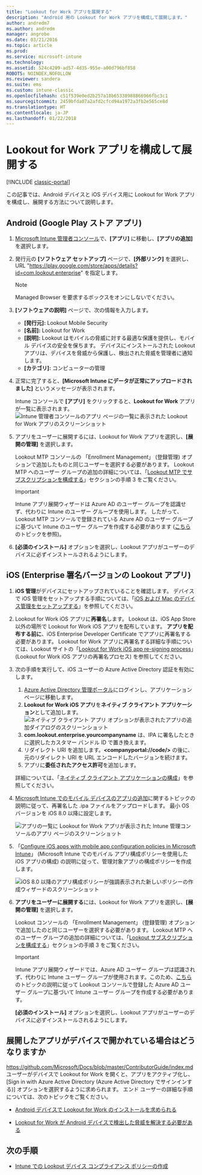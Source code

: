 ```yaml
---
title: "Lookout for Work アプリを展開する"
description: "Android 用の Lookout for Work アプリを構成して展開します。"
author: andredm7
ms.author: andredm
manager: angrobe
ms.date: 03/21/2016
ms.topic: article
ms.prod: 
ms.service: microsoft-intune
ms.technology: 
ms.assetid: 524c4209-ad57-4d35-955e-a00d796bf858
ROBOTS: NOINDEX,NOFOLLOW
ms.reviewer: sandera
ms.suite: ems
ms.custom: intune-classic
ms.openlocfilehash: c51f539e0ed2b257a18b65338988866966fbc3c1
ms.sourcegitcommit: 2459bfda07a2afd2cfcd94a1972a3fb2e565ce8d
ms.translationtype: HT
ms.contentlocale: ja-JP
ms.lasthandoff: 01/22/2018
---
```

# <a name="configure-and-deploy-lookout-for-work-app"></a>Lookout for Work アプリを構成して展開する

[!INCLUDE [classic-portal](../includes/classic-portal.md)]

この記事では、Android デバイスと iOS デバイス用に Lookout for Work アプリを構成し、展開する方法について説明します。

## <a name="android-google-play-store-app"></a>Android (Google Play ストア アプリ)

1. [Microsoft Intune 管理者コンソール](https://manage.microsoft.com)で、**[アプリ]** に移動し、**[アプリの追加]** を選択します。
2. 発行元の **[ソフトウェア セットアップ]** ページで、**[外部リンク]** を選択し、URL "https://play.google.com/store/apps/details?id=com.lookout.enterprise" を指定します。
   >[!NOTE]
   >Managed Browser を要求するボックスをオンにしないでください。

3. **[ソフトウェアの説明]** ページで、次の情報を入力します。
   * **[発行元]:** Lookout Mobile Security
   * **[名前]:**   Lookout for Work
   * **[説明]:**  Lookout はモバイルの脅威に対する最適な保護を提供し、モバイル デバイスの安全を保ちます。 デバイスにインストールされた Lookout アプリは、デバイスを脅威から保護し、検出された脅威を管理者に通知します。
   * **[カテゴリ]:** コンピューターの管理

4. 正常に完了すると、**[Microsoft Intune にデータが正常にアップロードされました]** というメッセージが表示されます。

   Intune コンソールで **[アプリ]** をクリックすると、**Lookout for Work** アプリが一覧に表示されます。![Intune 管理者コンソールのアプリ ページの一覧に表示された Lookout for Work アプリのスクリーンショット](../media/mtp/lookout-app-listed-intune-console.png)

5. アプリをユーザーに展開するには、Lookout for Work アプリを選択し、**[展開の管理]** を選択します。

   Lookout MTP コンソールの 「Enrollment Management」 (登録管理) オプションで追加したものと同じユーザーを選択する必要があります。  Lookout MTP へのユーザー グループの追加の詳細については、「[Lookout MTP でサブスクリプションを構成する](configure-deploy-lookout-for-work-app.md)」セクションの手順 3 をご覧ください。

   >[!IMPORTANT]
   > Intune アプリ展開ウィザードは Azure AD のユーザー グループを認識せず、代わりに Intune のユーザー グループを使用します。 したがって、Lookout MTP コンソールで登録されている Azure AD のユーザー グループに基づいて Intune のユーザー グループを作成する必要があります ([こちら](plan-your-user-and-device-groups.md)のトピックを参照)。

6. **[必須のインストール]** オプションを選択し、Lookout アプリがユーザーのデバイスに必ずインストールされるようにします。

## <a name="ios-enterprise-signed-version-of-lookout-app"></a>iOS (Enterprise 署名バージョンの Lookout アプリ)

1. **iOS 管理**がデバイスにセットアップされていることを確認します。 デバイスで iOS 管理をセットアップする手順については、「[iOS および Mac のデバイス管理をセットアップする](set-up-ios-and-mac-management-with-microsoft-intune.md)」を参照してください。

2. Lookout for Work iOS アプリに**再署名**します。 Lookout は、iOS App Store 以外の場所で Lookout for Work iOS アプリを配布しています。 **アプリを配布する前に**、iOS Enterprise Developer Certificate でアプリに再署名する必要があります。 Lookout for Work アプリに再署名する詳細な手順については、Lookout サイトの「[Lookout for Work iOS app re-signing process](https://personal.support.lookout.com/hc/articles/114094038714)」(Lookout for Work iOS アプリの再署名プロセス) を参照してください。

3. 次の手順を実行して、iOS ユーザーの Azure Active Directory 認証を有効にします。
   1.  [Azure Active Directory 管理ポータル](https://manage.windowsazure.com)にログインし、アプリケーション ページに移動します。
   2.  **Lookout for Work iOS アプリ**を**ネイティブ クライアント アプリケーション**として追加します。
   ![ネイティブ クライアント アプリ オプションが表示されたアプリの追加ダイアログのスクリーンショット](../media/mtp/aad-add-app.png)
   3. **com.lookout.enterprise.yourcompanyname** は、IPA に署名したときに選択したカスタマー バンドル ID で置き換えます。
   4.  リダイレクト URI を追加します。**&lt;companyportal://code/>** の後に、元のリダイレクト URI を URL エンコードしたバージョンを続けます。
   5.  アプリに**委任されたアクセス許可**を追加します。

   詳細については、「[ネイティブ クライアント アプリケーションの構成](https://azure.microsoft.com/documentation/articles/app-service-mobile-how-to-configure-active-directory-authentication/#optional-configure-a-native-client-application)」を参照してください。

4. [Microsoft Intune でのモバイル デバイスのアプリの追加](/intune-classic/deploy-use/add-apps-for-mobile-devices-in-microsoft-intune)に関するトピックの説明に従って、再署名した .ipa ファイルをアップロードします。 最小 OS バージョンを iOS 8.0 以降に設定します。

   ![アプリの一覧に Lookout for Work アプリが表示された Intune 管理コンソールのアプリ ページのスクリーンショット](../media/mtp/ios-app-uploaded-intune.png)

5. 「[Configure iOS apps with mobile app configuration policies in Microsoft Intune](/intune-classic/deploy-use/configure-ios-apps-with-mobile-app-configuration-policies-in-microsoft-intune)」 (Microsoft Intune でのモバイル アプリ構成ポリシーを使用した iOS アプリの構成) の説明に従って、管理対象アプリの構成ポリシーを作成します。

   ![iOS 8.0 以降のアプリ構成ポリシーが強調表示された新しいポリシーの作成ウィザードのスクリーンショット](../media/mtp/ios-app-config.png)

6. **アプリをユーザーに展開する**には、Lookout for Work アプリを選択し、**[展開の管理]** を選択します。

   Lookout コンソールの 「Enrollment Management」 (登録管理) オプションで追加したのと同じユーザーを選択する必要があります。  Lookout MTP へのユーザー グループの追加の詳細については、「[Lookout サブスクリプションを構成する](https://docs.microsoft.com/sccm/protect/deploy-use/configure-and-deploy-lookout-for-work-apps)」セクションの手順 3 をご覧ください。

   >[!IMPORTANT]
   > Intune アプリ展開ウィザードでは、Azure AD ユーザー グループは認識されず、代わりに Intune ユーザー グループが使用されます。このため、[こちら](plan-your-user-and-device-groups.md)のトピックの説明に従って Lookout コンソールで登録した Azure AD ユーザー グループに基づいて Intune ユーザー グループを作成する必要があります。

   **[必須のインストール]** オプションを選択し、Lookout アプリがユーザーのデバイスに必ずインストールされるようにします。

## <a name="what-happens-when-the-deployed-app-is-opened-on-the-device"></a>展開したアプリがデバイスで開かれている場合はどうなりますか
https://github.com/Microsoft/Docs/blob/master/ContributorGuide/index.md ユーザーがデバイスで Lookout for Work を開くと、アプリをアクティブ化し、[Sign in with Azure Active Directory (Azure Active Directory でサインインする)] オプションを選択するように求められます。 エンド ユーザーの詳細な手順については、次のトピックをご覧ください。

* [Android デバイスで Lookout for Work のインストールを求められる](https://docs.microsoft.com/intune-user-help/you-are-prompted-to-install-lookout-for-work-android)

* [Lookout for Work が Android デバイスで検出した脅威を解決する必要がある](https://docs.microsoft.com/intune-user-help/you-need-to-resolve-a-threat-found-by-lookout-for-work-android)

## <a name="next-steps"></a>次の手順
* [Intune での Lookout デバイス コンプライアンス ポリシーの作成](https://docs.microsoft.com/sccm/protect/deploy-use/enable-device-threat-protection-rule-compliance-policy)
